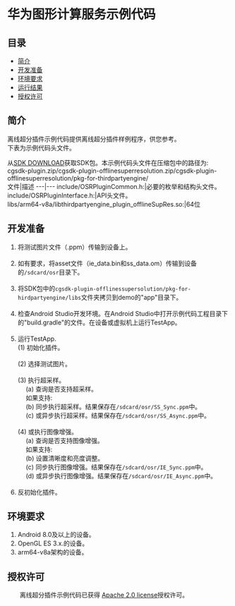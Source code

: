 # 华为图形计算服务示例代码

## 目录
 * [简介](#简介)
 * [开发准备](#开发准备)
 * [环境要求](#环境要求)
 * [运行结果](#运行结果)
 * [授权许可](#授权许可)
## 简介
离线超分插件示例代码提供离线超分插件样例程序，供您参考。<br>
下表为示例代码头文件。
    
从[SDK DOWNLOAD](https://developer.huawei.com/consumer/en/doc/development/HMSCore-Library-V5/sdk-download-0000001050441521-V5)获取SDK包。本示例代码头文件在压缩包中的路径为: cgsdk-plugin.zip/cgsdk-plugin-offlinesuperresolution.zip/cgsdk-plugin-offlinesuperresolution/pkg-for-thirdpartyengine/<br>
 文件|描述
 ---|---
   include/OSRPluginCommon.h:|必要的枚举和结构头文件。<br>
   include/OSRPluginInterface.h:|API头文件。<br>
   libs/arm64-v8a/libthirdpartyengine_plugin_offlineSupRes.so:|64位

## 开发准备
1. 将测试图片文件（.ppm）传输到设备上。<br><br>
2. 如有要求，将asset文件（ie_data.bin和ss_data.om）传输到设备的`/sdcard/osr`目录下。<br><br>
3. 将SDK包中的`cgsdk-plugin-offlinessupersolution/pkg-for-hirdpartyengine/libs`文件夹拷贝到demo的"app"目录下。<br><br>
4. 检查Android Studio开发环境。在Android Studio中打开示例代码工程目录下的"build.gradle"的文件。在设备或虚拟机上运行TestApp。<br><br>
5. 运行TestApp.<br>
 (1) 初始化插件。<br><br>
 (2) 选择测试图片。<br><br>
 (3) 执行超采样。<br>
　 (a) 查询是否支持超采样。<br>
　 如果支持:<br>
　 (b) 同步执行超采样。结果保存在`/sdcard/osr/SS_Sync.ppm`中。<br>
　 (c) 或异步执行超采样。结果保存在`/sdcard/osr/SS_Async.ppm`中。<br><br>
 (4) 或执行图像增强。<br>
　 (a) 查询是否支持图像增强。<br>
　  如果支持:<br>
　 (b) 设置清晰度和亮度调整。<br>
　 (c) 同步执行图像增强。结果保存在`/sdcard/osr/IE_Sync.ppm`中。<br>
　 (d) 或异步执行图像增强。结果保存在`/sdcard/osr/IE_Async.ppm`中。<br><br>
6. 反初始化插件。<br>

## 环境要求
1. Android 8.0及以上的设备。<br>
2. OpenGL ES 3.x.的设备。<br>
3. arm64-v8a架构的设备。<br>

## 授权许可
　　离线超分插件示例代码已获得 [Apache 2.0 license](http://www.apache.org/licenses/LICENSE-2.0)授权许可。
